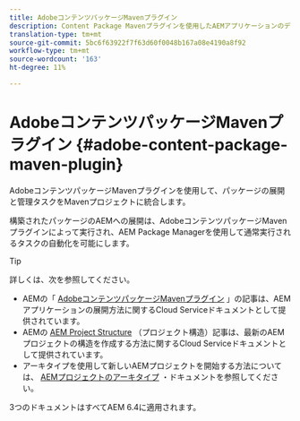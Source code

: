 ```yaml
---
title: AdobeコンテンツパッケージMavenプラグイン
description: Content Package Mavenプラグインを使用したAEMアプリケーションのデプロイ
translation-type: tm+mt
source-git-commit: 5bc6f63922f7f63d60f0048b167a08e4190a8f92
workflow-type: tm+mt
source-wordcount: '163'
ht-degree: 11%

---
```



# AdobeコンテンツパッケージMavenプラグイン {#adobe-content-package-maven-plugin}

AdobeコンテンツパッケージMavenプラグインを使用して、パッケージの展開と管理タスクをMavenプロジェクトに統合します。

構築されたパッケージのAEMへの展開は、AdobeコンテンツパッケージMavenプラグインによって実行され、AEM Package Managerを使用して通常実行されるタスクの自動化を可能にします。

>[!TIP]
>
>詳しくは、次を参照してください。
>
>* AEMの「 [AdobeコンテンツパッケージMavenプラグイン](https://experienceleague.adobe.com/docs/experience-manager-cloud-service/implementing/developer-tools/maven-plugin.html?lang=en#developer-tools) 」の記事は、AEMアプリケーションの展開方法に関するCloud Serviceドキュメントとして提供されています。
>* AEMの [AEM Project Structure](https://docs.adobe.com/content/help/ja-JP/experience-manager-cloud-service/implementing/developing/aem-project-content-package-structure.translate.html) （プロジェクト構造）記事は、最新のAEMプロジェクトの構造を作成する方法に関するCloud Serviceドキュメントとして提供されています。
>* アーキタイプを使用して新しいAEMプロジェクトを開始する方法については、 [AEMプロジェクトのアーキタイプ](https://docs.adobe.com/content/help/ja-JP/experience-manager-core-components/using/developing/archetype/overview.html) ・ドキュメントを参照してください。

>
>
3つのドキュメントはすべてAEM 6.4に適用されます。
